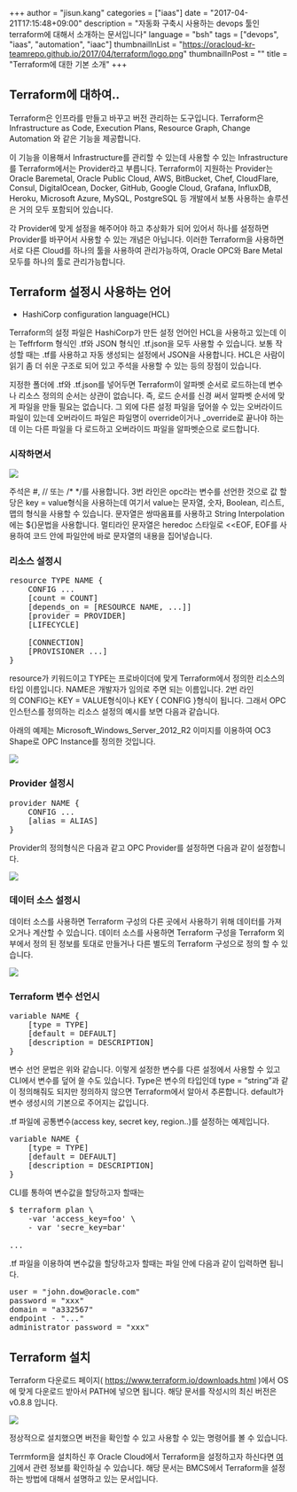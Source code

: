 +++
author = "jisun.kang"
categories = ["iaas"]
date = "2017-04-21T17:15:48+09:00"
description = "자동화 구축시 사용하는 devops 툴인 terraform에 대해서 소개하는 문서입니다"
language = "bsh"
tags = ["devops", "iaas", "automation", "iaac"]
thumbnailInList = "https://oracloud-kr-teamrepo.github.io/2017/04/terraform/logo.png"
thumbnailInPost = ""
title = "Terraform에 대한 기본 소개"
+++

## Terraform에 대하여..

Terraform은 인프라를 만들고 바꾸고 버전 관리하는 도구입니다. Terraform은 Infrastructure as Code, Execution Plans, Resource Graph, Change Automation 와 같은 기능을 제공합니다.

이 기능을 이용해서 Infrastructure를 관리할 수 있는데 사용할 수 있는 Infrastructure를 Terraform에서는 Provider라고 부릅니다. Terraform이 지원하는 Provider는 Oracle Baremetal, Oracle Public Cloud, AWS, BitBucket, Chef, CloudFlare, Consul, DigitalOcean, Docker, GitHub, Google Cloud, Grafana, InfluxDB, Heroku, Microsoft Azure, MySQL, PostgreSQL 등 개발에서 보통 사용하는 솔루션은 거의 모두 포함되어 있습니다.

각 Provider에 맞게 설정을 해주어야 하고 추상화가 되어 있어서 하나를 설정하면 Provider를 바꾸어서 사용할 수 있는 개념은 아닙니다. 이러한 Terraform을 사용하면 서로 다른 Cloud를 하나의 툴을 사용하여 관리가능하여, Oracle OPC와 Bare Metal 모두를 하나의 툴로 관리가능합니다.

## Terraform 설정시 사용하는 언어

- HashiCorp configuration language(HCL)

Terraform의 설정 파일은 HashiCorp가 만든 설정 언어인 HCL을 사용하고 있는데 이는 Teffrform 형식인 .tf와 JSON 형식인 .tf.json을 모두 사용할 수 있습니다. 보통 작성할 때는 .tf를 사용하고 자동 생성되는 설정에서 JSON을 사용합니다. HCL은 사람이 읽기 좀 더 쉬운 구조로 되어 있고 주석을 사용할 수 있는 등의 장점이 있습니다.

지정한 폴더에 .tf와 .tf.json를 넣어두면 Terraform이 알파벳 순서로 로드하는데 변수나 리소스 정의의 순서는 상관이 없습니다. 즉, 로드 순서를 신경 써서 알파벳 순서에 맞게 파일을 만들 필요는 없습니다. 그 외에 다른 설정 파일을 덮어쓸 수 있는 오버라이드 파일이 있는데 오버라이드 파일은 파일명이 override이거나 _override로 끝나야 하는데 이는 다른 파일을 다 로드하고 오버라이드 파일을 알파벳순으로 로드합니다.

### 시작하면서


![](https://oracloud-kr-teamrepo.github.io/2017/04/terraform/HCL1.jpg)

주석은 #, // 또는 /* */를 사용합니다. 3번 라인은 opc라는 변수를 선언한 것으로 값 할당은 key = value형식을 사용하는데 여기서 value는 문자열, 숫자, Boolean, 리스트, 맵의 형식을 사용할 수 있습니다. 문자열은 쌍따옴표를 사용하고 String Interpolation에는 ${}문법을 사용합니다. 멀티라인 문자열은 heredoc 스타일로 <<EOF, EOF를 사용하여 코드 안에 파일안에 바로 문자열의 내용을 집어넣습니다.

###  리소스 설정시

<pre class="prettyprint">
resource TYPE NAME {
	CONFIG ...
	[count = COUNT]
	[depends_on = [RESOURCE NAME, ...]]
	[provider = PROVIDER]
	[LIFECYCLE]

	[CONNECTION]
	[PROVISIONER ...]
}
</pre>

resource가 키워드이고 TYPE는 프로바이더에 맞게 Terraform에서 정의한 리소스의 타입 이름입니다. NAME은 개발자가 임의로 주면 되는 이름입니다. 2번 라인의 CONFIG는 KEY = VALUE형식이나 KEY { CONFIG }형식이 됩니다. 그래서 OPC 인스턴스를 정의하는 리소스 설정의 예시를 보면 다음과 같습니다.

아래의 예제는 Microsoft_Windows_Server_2012_R2 이미지를 이용하여 OC3 Shape로 OPC Instance를 정의한 것입니다.


![](https://oracloud-kr-teamrepo.github.io/2017/04/terraform/HCL2.jpg)

### Provider 설정시

<pre class="prettyprint">
provider NAME {
	CONFIG ...
	[alias = ALIAS]
}
</pre>

Provider의 정의형식은 다음과 같고 OPC Provider를 설정하면 다음과 같이 설정합니다.

![](https://oracloud-kr-teamrepo.github.io/2017/04/terraform/HCL3.jpg)

### 데이터 소스 설정시

데이터 소스를 사용하면 Terraform 구성의 다른 곳에서 사용하기 위해 데이터를 가져 오거나 계산할 수 있습니다. 데이터 소스를 사용하면 Terraform 구성을 Terraform 외부에서 정의 된 정보를 토대로 만들거나 다른 별도의 Terraform 구성으로 정의 할 수 있습니다.

![](https://oracloud-kr-teamrepo.github.io/2017/04/terraform/HCL4.jpg)

### Terraform 변수 선언시

<pre class="prettyprint">
variable NAME {
	[type = TYPE]
	[default = DEFAULT]
	[description = DESCRIPTION]
}
</pre>

변수 선언 문법은 위와 같습니다. 이렇게 설정한 변수를 다른 설정에서 사용할 수 있고 CLI에서 변수를 덮어 쓸 수도 있습니다. Type은 변수의 타입인데 type = “string”과 같이 정의해줘도 되지만 정의하지 않으면 Terraform에서 알아서 추론합니다. default가 변수 생성시의 기본으로 주어지는 값입니다.

.tf 파일에 공통변수(access key, secret key, region..)를 설정하는 예제입니다.

<pre class="prettyprint">
variable NAME {
	[type = TYPE]
	[default = DEFAULT]
	[description = DESCRIPTION]
}
</pre>

CLI를 통하여 변수값을 할당하고자 할때는

<pre class="prettyprint" language="sh">
$ terraform plan \
	-var 'access_key=foo' \
	- var 'secre_key=bar'

...
</pre>

.tf 파일을 이용하여 변수값을 할당하고자 할때는 파일 안에 다음과 같이 입력하면 됩니다.

<pre class="prettyprint">
user = "john.dow@oracle.com"
password = "xxx"
domain = "a332567"
endpoint - "..."
administrator_password = "xxx"
</pre>

## Terraform 설치

Terraform 다운로드 페이지( https://www.terraform.io/downloads.html )에서 OS에 맞게 다운로드 받아서 PATH에 넣으면 됩니다. 해당 문서를 작성시의 최신 버전은 v0.8.8 입니다.

![](https://oracloud-kr-teamrepo.github.io/2017/04/terraform/HCL5.jpg)

정상적으로 설치했으면 버전을 확인할 수 있고 사용할 수 있는 명령어를 볼 수 있습니다.

Terrmform을 설치하신 후 Oracle Cloud에서 Terraform을 설정하고자 하신다면 <a href="/post/bmcs_terraform/">여기</a>에서 관련 정보를 확인하실 수 있습니다. 해당 문서는 BMCS에서 Terraform을 설정하는 방법에 대해서 설명하고 있는 문서입니다.
